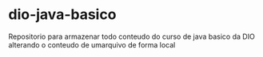 # dio-java-basico
Repositorio para armazenar todo conteudo do curso de java basico da DIO
alterando o conteudo de umarquivo de forma local